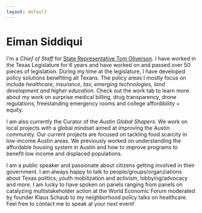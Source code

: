```yaml
---
layout: default
---
```


# Eiman Siddiqui

I'm a _Chief of Staff_ for [State Representative Tom Oliverson](http://www.house.state.tx.us/members/member-page/?district=130). I have worked in the Texas Legislature for 6 years and have worked on and passed over 50 pieces of legislation. During my time at the legislature, I have developed policy solutions benefiting all Texans. The policy areas I mostly focus on include _healthcare, insurance, tax, emerging technologies, land development and higher education_. Check out the work tab to learn more about my work on surprise medical billing, drug transparency, drone regulations, freestanding emergency rooms and college affordibility + equity.   

I am also currently the Curator of the _Austin Global Shapers_. We work on local projects with a global mindset aimed at improving the Austin community. Our current projects are focused on tackling food scarcity in low-income Austin areas. We previously worked on understanding the affordable housing system in Austin and how to improve programs to benefit low income and displaced populations. 

I am a public speaker and passionate about citizens getting involved in their government. I am always happy to talk to people/groups/organziations about Texas politics, youth mobilization and activism, lobbying/advocacy and more. I am lucky to have spoken on panels ranging from panels on catalyzing multistakeholder action at the World Economic Forum moderated by founder Klaus Schaub to my neighborhood policy talks on healthcare. 
Feel free to contact me to speak at your next event!
